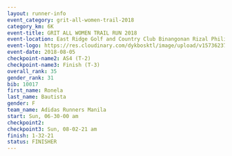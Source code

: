```yaml
---
layout: runner-info 
event_category: grit-all-women-trail-2018 
category_km: 6K 
event-title: GRIT ALL WOMEN TRAIL RUN 2018 
event-location: East Ridge Golf and Country Club Binangonan Rizal Philippines 
event-logo: https://res.cloudinary.com/dykbosktl/image/upload/v1573623703/Logo/GRiT_logo_2_lctn6t.png 
event-date: 2018-08-05 
checkpoint-name2: AS4 (T-2) 
checkpoint-name3: Finish (T-3) 
overall_rank: 35
gender_rank: 31
bib: 10017
first_name: Ronela
last_name: Bautista
gender: F
team_name: Adidas Runners Manila
start: Sun, 06-30-00 am
checkpoint2: 
checkpoint3: Sun, 08-02-21 am
finish: 1-32-21
status: FINISHER
---
```

